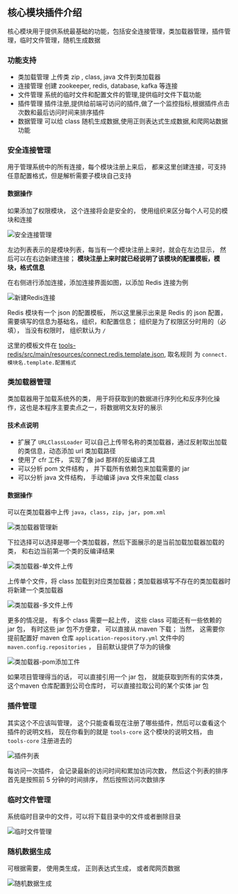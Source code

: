 ## 核心模块插件介绍 

核心模块用于提供系统最基础的功能，包括安全连接管理，类加载器管理，插件管理，临时文件管理，随机生成数据

### 功能支持

* 类加载管理 上传类 zip , class, java 文件到类加载器
* 连接管理 创建 zookeeper, redis, database, kafka 等连接
* 文件管理 系统的临时文件和配置文件的管理,提供临时文件下载功能 
* 插件管理 插件注册,提供给前端可访问的插件,做了一个监控指标,根据插件点击次数和最后访问时间来排序插件
* 数据管理 可以给 class 随机生成数据,使用正则表达式生成数据,和爬网站数据功能

### 安全连接管理

用于管理系统中的所有连接，每个模块注册上来后， 都来这里创建连接，可支持任意配置格式，但是解析需要子模块自己支持

#### 数据操作

如果添加了权限模块， 这个连接将会是安全的， 使用组织来区分每个人可见的模块和连接

![安全连接管理](../../../../images/安全连接管理.png)

左边列表表示的是模块列表，每当有一个模块注册上来时，就会在左边显示， 然后可以在右边新建连接； **模块注册上来时就已经说明了该模块的配置模板，模块，格式信息**

在右侧进行添加连接，添加连接界面如图，以添加 Redis 连接为例

![新建Redis连接](../../../../images/新建Redis连接.png)

Redis 模块有一个 json 的配置模板， 所以这里展示出来是 Redis 的 json 配置，需要填写的信息为基础名，组织，和配置信息； 组织是为了权限区分时用的（必填）， 当没有权限时， 组织默认为 `/`

这里的模板文件在 [tools-redis/src/main/resources/connect.redis.template.json](tools-redis/src/main/resources/connect.redis.template.json), 取名规则 为 `connect.模块名.template.配置格式`

### 类加载器管理

类加载器用于加载系统外的类， 用于将获取到的数据进行序列化和反序列化操作，这也是本程序主要卖点之一，将数据明文友好的展示

#### 技术点说明

* 扩展了 `URLClassLoader` 可以自己上传带名称的类加载器，通过反射取出加载的类信息，动态添加 url 类加载路径
* 使用了 cfr 工件， 实现了像 jad 那样的反编译工具
* 可以分析 pom 文件结构 ， 并下载所有依赖包来加载需要的 jar 
* 可以分析 java 文件结构， 手动编译 java 文件来加载 class 

#### 数据操作

可以在类加载器中上传 `java`，`class`，`zip`，`jar`，`pom.xml`

![类加载器管理新](../../../../images/类加载器管理新.png)

下拉选择可以选择是哪一个类加载器，然后下面展示的是当前加载加载器加载的类， 和右边当前第一个类的反编译结果

![类加载器-单文件上传](../../../../images/类加载器-单文件上传.png)

上传单个文件，将 class 加载到对应类加载器；类加载器填写不存在的类加载器时将新建一个类加载器



![类加载器-多文件上传](../../../../images/类加载器-多文件上传.png)

更多的情况是， 有多个 class 需要一起上传， 这些 class 可能还有一些依赖的 jar 包， 有时这些 jar 包不方便拿， 可以直接从 maven 下载； 当然， 这需要你提前配置好 maven 仓库 `application-repository.yml` 文件中的 `maven.config.repositories` ， 目前默认提供了华为的镜像



![类加载器-pom添加工件](../../../../images/类加载器-pom添加工件.png)

如果项目管理得当的话， 可以直接引用一个 jar 包， 就能获取到所有的实体类， 这个maven 仓库配置到公司仓库时， 可以直接拉取公司的某个实体 jar 包

### 插件管理

其实这个不应该叫管理， 这个只能查看现在注册了哪些插件，然后可以查看这个插件的说明文档， 现在你看到的就是 `tools-core` 这个模块的说明文档， 由 `tools-core` 注册进去的

![插件列表](../../../../images/插件列表.png)

每访问一次插件， 会记录最新的访问时间和累加访问次数， 然后这个列表的排序首先是按照前 5 分钟的时间排序， 然后按照访问次数排序

### 临时文件管理

系统临时目录中的文件，可以将下载目录中的文件或者删除目录

![临时文件管理](../../../../images/临时文件管理.png)

### 随机数据生成

可根据需要， 使用类生成， 正则表达式生成， 或者爬网页数据 

![随机数据生成](../../../../images/随机数据生成.png)
